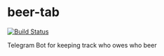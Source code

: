 # beer-tab

[![Build Status](https://travis-ci.org/tforrest/beer-tab.svg?branch=master)](https://travis-ci.org/tforrest/beer-tab)

Telegram Bot for keeping track who owes who beer
